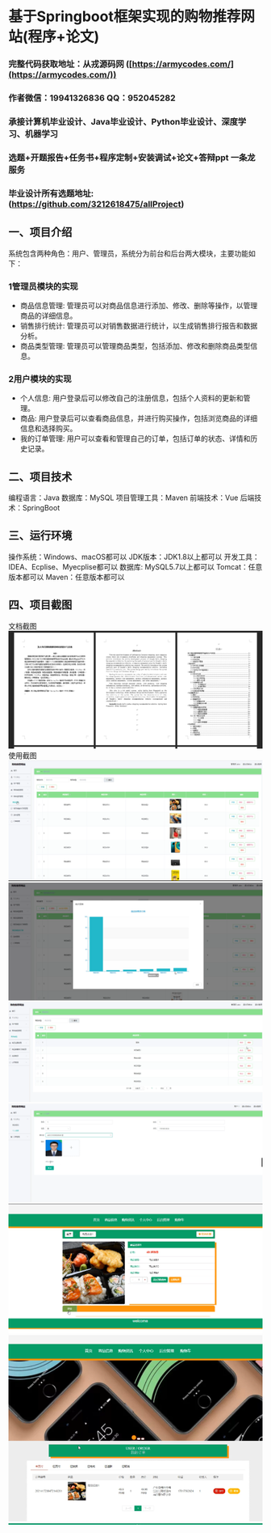 基于Springboot框架实现的购物推荐网站(程序+论文)
=
###  完整代码获取地址：从戎源码网 ([https://armycodes.com/](https://armycodes.com/))
###  作者微信：19941326836  QQ：952045282 
###  承接计算机毕业设计、Java毕业设计、Python毕业设计、深度学习、机器学习
###  选题+开题报告+任务书+程序定制+安装调试+论文+答辩ppt 一条龙服务
###  毕业设计所有选题地址:(https://github.com/3212618475/allProject)


一、项目介绍
---
系统包含两种角色：用户、管理员，系统分为前台和后台两大模块，主要功能如下：

### 1管理员模块的实现
- 商品信息管理: 管理员可以对商品信息进行添加、修改、删除等操作，以管理商品的详细信息。
- 销售排行统计: 管理员可以对销售数据进行统计，以生成销售排行报告和数据分析。
- 商品类型管理: 管理员可以管理商品类型，包括添加、修改和删除商品类型信息。

### 2用户模块的实现
- 个人信息: 用户登录后可以修改自己的注册信息，包括个人资料的更新和管理。
- 商品: 用户登录后可以查看商品信息，并进行购买操作，包括浏览商品的详细信息和选择购买。
- 我的订单管理: 用户可以查看和管理自己的订单，包括订单的状态、详情和历史记录。



二、项目技术
---
编程语言：Java
数据库：MySQL
项目管理工具：Maven
前端技术：Vue
后端技术：SpringBoot

三、运行环境
---
操作系统：Windows、macOS都可以
JDK版本：JDK1.8以上都可以
开发工具：IDEA、Ecplise、Myecplise都可以
数据库: MySQL5.7以上都可以
Tomcat：任意版本都可以
Maven：任意版本都可以

四、项目截图
---
文档截图
![](limage/1.png)
使用截图
![](image/1.png)
![](image/2.png)
![](image/3.png)
![](image/4.png)
![](image/5.png)
![](image/6.png)
